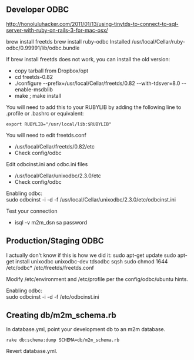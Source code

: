 ## Developer ODBC

http://honoluluhacker.com/2011/01/13/using-tinytds-to-connect-to-sql-server-with-ruby-on-rails-3-for-mac-osx/

brew install freetds
brew install ruby-odbc
Installed /usr/local/Cellar/ruby-odbc/0.99991/lib/odbc.bundle

If brew install freetds does not work, you can install the old version:
 * copy tarball from Dropbox/opt
 * cd freetds-0.82
 * ./configure --prefix=/usr/local/Cellar/freetds/0.82 --with-tdsver=8.0 --enable-msdblib
 * make ; make install

You will need to add this to your RUBYLIB by adding the following line to
.profile or .bashrc or equivalent:

    export RUBYLIB="/usr/local/lib:$RUBYLIB"

You will need to edit freetds.conf
 * /usr/local/Cellar/freetds/0.82/etc
 * Check config/odbc

Edit odbcinst.ini and odbc.ini files
 * /usr/local/Cellar/unixodbc/2.3.0/etc
 * Check config/odbc

Enabling odbc:  
  sudo odbcinst -i -d -f /usr/local/Cellar/unixodbc/2.3.0/etc/odbcinst.ini

Test your connection
 * isql -v m2m_dsn sa password

## Production/Staging ODBC

I actually don't know if this is how we did it:
sudo apt-get update
sudo apt-get install unixodbc unixodbc-dev tdsodbc sqsh
sudo chmod 1644 /etc/odbc* /etc/freetds/freetds.conf

Modify /etc/environment and /etc/profile per the config/odbc/ubuntu hints.

Enabling odbc:  
  sudo odbcinst -i -d -f /etc/odbcinst.ini

## Creating db/m2m_schema.rb

In database.yml, point your development db to an m2m database.

	rake db:schema:dump SCHEMA=db/m2m_schema.rb

Revert database.yml.